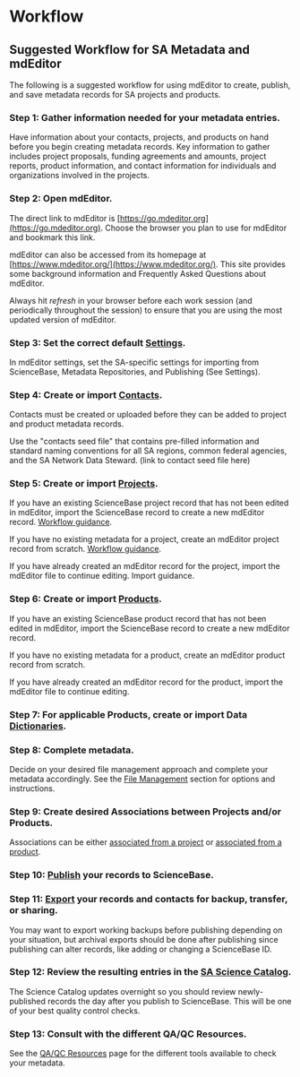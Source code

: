# Workflow

## Suggested Workflow for SA Metadata and mdEditor

The following is a suggested workflow for using mdEditor to create, publish, and save metadata records for SA projects and products.

### Step 1: Gather information needed for your metadata entries.

Have information about your contacts, projects, and products on hand before you begin creating metadata records. Key information to gather includes project proposals, funding agreements and amounts, project reports, product information, and contact information for individuals and organizations involved in the projects.

### Step 2: Open mdEditor.

The direct link to mdEditor is [https://go.mdeditor.org](https://go.mdeditor.org). Choose the browser you plan to use for mdEditor and bookmark this link.

mdEditor can also be accessed from its homepage at [https://www.mdeditor.org/](https://www.mdeditor.org/). This site provides some background information and Frequently Asked Questions about mdEditor.

Always hit _refresh_ in your browser before each work session \(and periodically throughout the session\) to ensure that you are using the most updated version of mdEditor.

### Step 3: Set the correct default [Settings](../settings.md).

In mdEditor settings, set the SA-specific settings for importing from ScienceBase, Metadata Repositories, and Publishing \(See Settings\).

### Step 4: Create or import [Contacts](../contacts/).

Contacts must be created or uploaded before they can be added to project and product metadata records.

Use the "contacts seed file" that contains pre-filled information and standard naming conventions for all SA regions, common federal agencies, and the SA Network Data Steward. \(link to contact seed file here\)

### Step 5: Create or import [Projects](../project-entry-guidance/).

If you have an existing ScienceBase project record that has not been edited in mdEditor, import the ScienceBase record to create a new mdEditor record. [Workflow guidance](sciencebase-first.md).

If you have no existing metadata for a project, create an mdEditor project record from scratch. [Workflow guidance](from-scratch.md).

If you have already created an mdEditor record for the project, import the mdEditor file to continue editing. Import guidance.

### Step 6: Create or import [Products](../product-entry-guidance/).

If you have an existing ScienceBase product record that has not been edited in mdEditor, import the ScienceBase record to create a new mdEditor record.

If you have no existing metadata for a product, create an mdEditor product record from scratch.

If you have already created an mdEditor record for the product, import the mdEditor file to continue editing.

### Step 7: For applicable Products, create or import Data [Dictionaries](../product-entry-guidance/dictionaries-tab-product.md).

### Step 8: Complete metadata.

Decide on your desired file management approach and complete your metadata accordingly. See the [File Management](https://github.com/tpatterson1996/lcc-metadata-manual/tree/287090b07635d0e76a714278ce1f6c4aac3594cc/data-management/file-management.md) section for options and instructions.

### Step 9: Create desired Associations between Projects and/or Products.

Associations can be either [associated from a project](../project-entry-guidance/associating-records.md) or [associated from a product](../product-entry-guidance/associating-records-products.md).

### Step 10: [Publish](../publish/) your records to ScienceBase.

### Step 11: [Export](../data-management/export.md) your records and contacts for backup, transfer, or sharing.

You may want to export working backups before publishing depending on your situation, but archival exports should be done after publishing since publishing can alter records, like adding or changing a ScienceBase ID.

### Step 12: Review the resulting entries in the [SA Science Catalog](https://www.fws.gov/science/catalog/).

The Science Catalog updates overnight so you should review newly-published records the day after you publish to ScienceBase. This will be one of your best quality control checks.

### Step 13: Consult with the different QA/QC Resources.

See the [QA/QC Resources](../metadata-improvements/qaqc-fixes/dj-case-qaqc-list.md) page for the different tools available to check your metadata.

